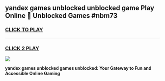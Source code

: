 
## yandex games unblocked unblocked game Play Online 👋 Unblocked Games #nbm73
<h3>
<a href="https://premium.freeplayer.one?title=yandex_games_unblocked&ref=21F">CLICK TO PLAY</a></h3>
<hr>

<h3>
<a href="https://premium.freeplayer.one?title=yandex_games_unblocked&ref=21F">CLICK 2 PLAY</a>
  
</h3>

<a href="https://premium.freeplayer.one?title=yandex_games_unblocked&ref=21F/"><img src="https://clearcache.store/games.png"></a>


**yandex games unblocked games unblocked: Your Gateway to Fun and Accessible Online Gaming**
